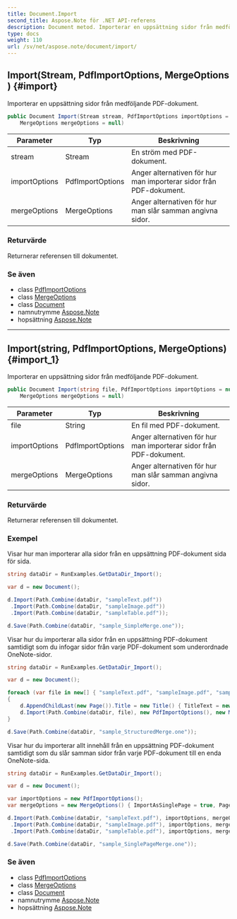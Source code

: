 ```yaml
---
title: Document.Import
second_title: Aspose.Note för .NET API-referens
description: Document metod. Importerar en uppsättning sidor från medföljande PDFdokument.
type: docs
weight: 110
url: /sv/net/aspose.note/document/import/
---
```

## Import(Stream, PdfImportOptions, MergeOptions) {#import}

Importerar en uppsättning sidor från medföljande PDF-dokument.

```csharp
public Document Import(Stream stream, PdfImportOptions importOptions = null, 
    MergeOptions mergeOptions = null)
```

| Parameter | Typ | Beskrivning |
| --- | --- | --- |
| stream | Stream | En ström med PDF-dokument. |
| importOptions | PdfImportOptions | Anger alternativen för hur man importerar sidor från PDF-dokument. |
| mergeOptions | MergeOptions | Anger alternativen för hur man slår samman angivna sidor. |

### Returvärde

Returnerar referensen till dokumentet.

### Se även

* class [PdfImportOptions](../../../aspose.note.importing/pdfimportoptions/)
* class [MergeOptions](../../mergeoptions/)
* class [Document](../)
* namnutrymme [Aspose.Note](../../document/)
* hopsättning [Aspose.Note](../../../)

---

## Import(string, PdfImportOptions, MergeOptions) {#import_1}

Importerar en uppsättning sidor från medföljande PDF-dokument.

```csharp
public Document Import(string file, PdfImportOptions importOptions = null, 
    MergeOptions mergeOptions = null)
```

| Parameter | Typ | Beskrivning |
| --- | --- | --- |
| file | String | En fil med PDF-dokument. |
| importOptions | PdfImportOptions | Anger alternativen för hur man importerar sidor från PDF-dokument. |
| mergeOptions | MergeOptions | Anger alternativen för hur man slår samman angivna sidor. |

### Returvärde

Returnerar referensen till dokumentet.

### Exempel

Visar hur man importerar alla sidor från en uppsättning PDF-dokument sida för sida.

```csharp
string dataDir = RunExamples.GetDataDir_Import();

var d = new Document();

d.Import(Path.Combine(dataDir, "sampleText.pdf"))
 .Import(Path.Combine(dataDir, "sampleImage.pdf"))
 .Import(Path.Combine(dataDir, "sampleTable.pdf"));

d.Save(Path.Combine(dataDir, "sample_SimpleMerge.one"));
```

Visar hur du importerar alla sidor från en uppsättning PDF-dokument samtidigt som du infogar sidor från varje PDF-dokument som underordnade OneNote-sidor.

```csharp
string dataDir = RunExamples.GetDataDir_Import();

var d = new Document();

foreach (var file in new[] { "sampleText.pdf", "sampleImage.pdf", "sampleTable.pdf" })
{
    d.AppendChildLast(new Page()).Title = new Title() { TitleText = new RichText() { ParagraphStyle = ParagraphStyle.Default }.Append(file) };
    d.Import(Path.Combine(dataDir, file), new PdfImportOptions(), new MergeOptions() { InsertAt = int.MaxValue, InsertAsChild = true });
}

d.Save(Path.Combine(dataDir, "sample_StructuredMerge.one"));
```

Visar hur du importerar allt innehåll från en uppsättning PDF-dokument samtidigt som du slår samman sidor från varje PDF-dokument till en enda OneNote-sida.

```csharp
string dataDir = RunExamples.GetDataDir_Import();

var d = new Document();

var importOptions = new PdfImportOptions();
var mergeOptions = new MergeOptions() { ImportAsSinglePage = true, PageSpacing = 100 };

d.Import(Path.Combine(dataDir, "sampleText.pdf"), importOptions, mergeOptions)
 .Import(Path.Combine(dataDir, "sampleImage.pdf"), importOptions, mergeOptions)
 .Import(Path.Combine(dataDir, "sampleTable.pdf"), importOptions, mergeOptions);

d.Save(Path.Combine(dataDir, "sample_SinglePageMerge.one"));
```

### Se även

* class [PdfImportOptions](../../../aspose.note.importing/pdfimportoptions/)
* class [MergeOptions](../../mergeoptions/)
* class [Document](../)
* namnutrymme [Aspose.Note](../../document/)
* hopsättning [Aspose.Note](../../../)


